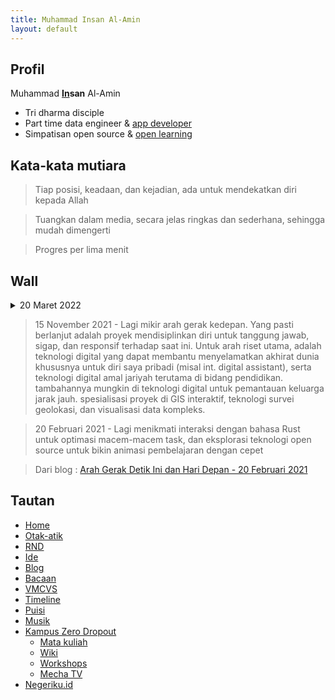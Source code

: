 ```yaml
---
title: Muhammad Insan Al-Amin
layout: default
---
```


## Profil
Muhammad **[In](https://id.linkedin.com/in/insan-al-amin)san** Al-Amin
- Tri dharma disciple
- Part time data engineer & [app developer](https://negeriku.id)
- Simpatisan open source & [open learning](https://mecha.id)

## Kata-kata mutiara
> Tiap posisi, keadaan, dan kejadian, ada untuk mendekatkan diri kepada Allah

> Tuangkan dalam media, secara jelas ringkas dan sederhana, sehingga mudah dimengerti

> Progres per lima menit

## Wall
<details>
  <summary>20 Maret 2022</summary>
  [Begin With the End in Mind](https://www.franklincovey.com/habit-2/), tujuan akhir itu ada untuk dikerjakan hari ini. Jadi pribadi yang disiplin dan tanggung jawab, sigap dan responsif. Hal-hal yang jadi tujuan akhir dan amat prioritas untuk dilakukan seperti jadi anak, suami, dan ayah yang baik, serta jadi pribadi amanah yang solat khuyu, tepat waktu, jaga pandangan. 
  
  Lalu habit untuk mengantarkan ke tujuan bikin channel Youtube no. 1 bidang computer science untuk orang Indonesia, serta menyetarakan kemampuan akademis dengan para profesor dan pekerja profesor MIT, CMU, Stanford, dan NUS.
</details>

> 15 November 2021 - Lagi mikir arah gerak kedepan. Yang pasti berlanjut adalah proyek mendisiplinkan diri untuk tanggung jawab, sigap, dan responsif terhadap saat ini. Untuk arah riset utama, adalah teknologi digital yang dapat membantu menyelamatkan akhirat dunia khususnya untuk diri saya pribadi (misal int. digital assistant), serta teknologi digital amal jariyah terutama di bidang pendidikan. tambahannya mungkin di teknologi digital untuk pemantauan keluarga jarak jauh. spesialisasi proyek di GIS interaktif, teknologi survei geolokasi, dan visualisasi data kompleks.

> 20 Februari 2021 - Lagi menikmati interaksi dengan bahasa Rust untuk optimasi macem-macem task, dan eksplorasi teknologi open source untuk bikin animasi pembelajaran dengan cepet

> Dari blog : [Arah Gerak Detik Ini dan Hari Depan - 20 Februari 2021](blog/2021/02/arah-gerak-detik-ini-dan-hari-depan/index.md)

## Tautan
- [Home](https://insanalamin.github.io)
- [Otak-atik](/skill)
- [RND](/research)
- [Ide](/ideas)
- [Blog](/blog)
- [Bacaan](/books)
- [VMCVS](/vmcvs)
- [Timeline](/timeline)
- [Puisi](/poetry)
- [Musik](/music)
- [Kampus Zero Dropout](https://mecha.id)
  - [Mata kuliah](https://mechaid.github.io/course-materials/)
  - [Wiki](https://mechaid.github.io/wiki/)
  - [Workshops](https://mechaid.github.io/workshops/)
  - [Mecha TV](https://www.youtube.com/channel/UCAHKfmOwqZrShZ3SPhReqtg)
- [Negeriku.id](https://negeriku.id)
